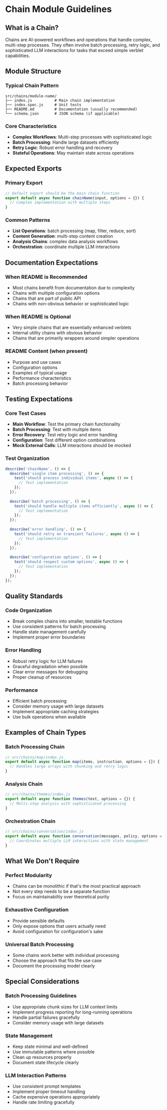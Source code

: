 # Chain Module Guidelines

## What is a Chain?

Chains are AI-powered workflows and operations that handle complex, multi-step processes. They often involve batch processing, retry logic, and sophisticated LLM interactions for tasks that exceed simple verblet capabilities.

## Module Structure

### Typical Chain Pattern
```
src/chains/module-name/
├── index.js          # Main chain implementation
├── index.spec.js     # Unit tests
├── README.md         # Documentation (usually recommended)
└── schema.json       # JSON schema (if applicable)
```

### Core Characteristics
- **Complex Workflows**: Multi-step processes with sophisticated logic
- **Batch Processing**: Handle large datasets efficiently
- **Retry Logic**: Robust error handling and recovery
- **Stateful Operations**: May maintain state across operations

## Expected Exports

### Primary Export
```javascript
// Default export should be the main chain function
export default async function chainName(input, options = {}) {
  // Complex implementation with multiple steps
}
```

### Common Patterns
- **List Operations**: batch processing (map, filter, reduce, sort)
- **Content Generation**: multi-step content creation
- **Analysis Chains**: complex data analysis workflows
- **Orchestration**: coordinate multiple LLM interactions

## Documentation Expectations

### When README is Recommended
- Most chains benefit from documentation due to complexity
- Chains with multiple configuration options
- Chains that are part of public API
- Chains with non-obvious behavior or sophisticated logic

### When README is Optional
- Very simple chains that are essentially enhanced verblets
- Internal utility chains with obvious behavior
- Chains that are primarily wrappers around simpler operations

### README Content (when present)
- Purpose and use cases
- Configuration options
- Examples of typical usage
- Performance characteristics
- Batch processing behavior

## Testing Expectations

### Core Test Cases
- **Main Workflow**: Test the primary chain functionality
- **Batch Processing**: Test with multiple items
- **Error Recovery**: Test retry logic and error handling
- **Configuration**: Test different option combinations
- **Mock External Calls**: LLM interactions should be mocked

### Test Organization
```javascript
describe('chainName', () => {
  describe('single item processing', () => {
    test('should process individual items', async () => {
      // Test implementation
    });
  });
  
  describe('batch processing', () => {
    test('should handle multiple items efficiently', async () => {
      // Test implementation
    });
  });
  
  describe('error handling', () => {
    test('should retry on transient failures', async () => {
      // Test implementation
    });
  });
  
  describe('configuration options', () => {
    test('should respect custom options', async () => {
      // Test implementation
    });
  });
});
```

## Quality Standards

### Code Organization
- Break complex chains into smaller, testable functions
- Use consistent patterns for batch processing
- Handle state management carefully
- Implement proper error boundaries

### Error Handling
- Robust retry logic for LLM failures
- Graceful degradation when possible
- Clear error messages for debugging
- Proper cleanup of resources

### Performance
- Efficient batch processing
- Consider memory usage with large datasets
- Implement appropriate caching strategies
- Use bulk operations when available

## Examples of Chain Types

### Batch Processing Chain
```javascript
// src/chains/map/index.js
export default async function map(items, instruction, options = {}) {
  // Handles large arrays with chunking and retry logic
}
```

### Analysis Chain
```javascript
// src/chains/themes/index.js
export default async function themes(text, options = {}) {
  // Multi-step analysis with sophisticated processing
}
```

### Orchestration Chain
```javascript
// src/chains/conversation/index.js
export default async function conversation(messages, policy, options = {}) {
  // Coordinates multiple LLM interactions with state management
}
```

## What We Don't Require

### Perfect Modularity
- Chains can be monolithic if that's the most practical approach
- Not every step needs to be a separate function
- Focus on maintainability over theoretical purity

### Exhaustive Configuration
- Provide sensible defaults
- Only expose options that users actually need
- Avoid configuration for configuration's sake

### Universal Batch Processing
- Some chains work better with individual processing
- Choose the approach that fits the use case
- Document the processing model clearly

## Special Considerations

### Batch Processing Guidelines
- Use appropriate chunk sizes for LLM context limits
- Implement progress reporting for long-running operations
- Handle partial failures gracefully
- Consider memory usage with large datasets

### State Management
- Keep state minimal and well-defined
- Use immutable patterns where possible
- Clean up resources properly
- Document state lifecycle clearly

### LLM Interaction Patterns
- Use consistent prompt templates
- Implement proper timeout handling
- Cache expensive operations appropriately
- Handle rate limiting gracefully 